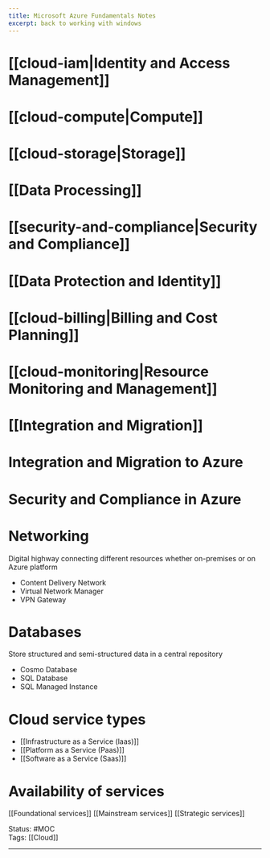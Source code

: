 ```yaml
---
title: Microsoft Azure Fundamentals Notes
excerpt: back to working with windows
---
```

# [[cloud-iam|Identity and Access Management]]
# [[cloud-compute|Compute]]
# [[cloud-storage|Storage]]
# [[Data Processing]]
# [[security-and-compliance|Security and Compliance]]
# [[Data Protection and Identity]]
# [[cloud-billing|Billing and Cost Planning]]
# [[cloud-monitoring|Resource Monitoring and Management]]

# [[Integration and Migration]]

# Integration and Migration to Azure

# Security and Compliance in Azure
# Networking
Digital highway connecting different resources whether on-premises or on Azure platform
- Content Delivery Network
- Virtual Network Manager
- VPN Gateway
# Databases
Store structured and semi-structured data in a central repository
- Cosmo Database
- SQL Database
- SQL Managed Instance
# Cloud service types
- [[Infrastructure as a Service (laas)]]
- [[Platform as a Service (Paas)]]
- [[Software as a Service (Saas)]]
# Availability of services
[[Foundational services]]
[[Mainstream services]]
[[Strategic services]]

Status: #MOC  
Tags: [[Cloud]]  

---
